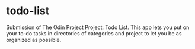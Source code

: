 # todo-list
Submission of The Odin Project Project: Todo List. 
This app lets you put on your to-do tasks in directories of categories and project to let you be as organized as possible.